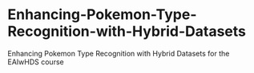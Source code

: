 # Enhancing-Pokemon-Type-Recognition-with-Hybrid-Datasets
Enhancing Pokemon Type Recognition with Hybrid Datasets for the EAIwHDS course
